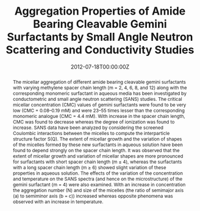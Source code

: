 ---
title: "Aggregation Properties of Amide Bearing Cleavable Gemini Surfactants by Small Angle Neutron Scattering and Conductivity Studies"
authors:
- Jiaul Hoque
- admin
- Vinod K. Aswal
- Jayanta Haldar
date: "2012-07-18T00:00:00Z"
doi: "10.1021/jp305590f"

# Schedule page publish date (NOT publication's date).
publishDate: "2017-01-01T00:00:00Z"

# Publication type.
# Accepts a single type but formatted as a YAML list (for Hugo requirements).
# Enter a publication type from the CSL standard.
# Legend: 0 = Uncategorized; 1 = Conference paper; 2 = Journal article;
# 3 = Preprint / Working Paper; 4 = Report; 5 = Book; 6 = Book section;
# 7 = Thesis; 8 = Patent
# publication_types: ['paper-conference']
publication_types: ["article-journal"]

# Publication name and optional abbreviated publication name.
publication: "*Journal of Physical Chemistry B*, 116(32), 9718-9726"
publication_short: ""

abstract: The micellar aggregation of different amide bearing cleavable gemini surfactants with varying methylene spacer chain length (m = 2, 4, 6, 8, and 12) along with the corresponding monomeric surfactant in aqueous media has been investigated by conductometric and small angle neutron scattering (SANS) studies. The critical micellar concentration (CMC) values of gemini surfactants were found to be very low (CMC = 0.08–0.19 mM) and were 23–55 times lesser than the corresponding monomeric analogue (CMC = 4.4 mM). With increase in the spacer chain length, CMC was found to decrease whereas the degree of ionization was found to increase. SANS data have been analyzed by considering the screened Coulombic interactions between the micelles to compute the interparticle structure factor S(Q). The extent of micellar growth and the variation of shapes of the micelles formed by these new surfactants in aqueous solution have been found to depend strongly on the spacer chain length. It was observed that the extent of micellar growth and variation of micellar shapes are more pronounced for surfactants with short spacer chain length (m ≤ 4), whereas the surfactants with a long spacer chain length (m ≥ 6) showed slight variation of these properties in aqueous solution. The effects of the variation of the concentration and temperature on the SANS spectra (and hence on the microstructure) of the gemini surfactant (m = 4) were also examined. With an increase in concentration the aggregation number (N) and size of the micelles (the ratio of semimajor axis (a) to semiminor axis (b = c)) increased whereas opposite phenomena was observed with an increase in temperature.

# Summary. An optional shortened abstract.
summary:

tags:
- Biodegradable Bactericidals
- Gemini Surfactants
- Cationic Surfactants
featured: false

# links:
# - name: ""
#   url: ""
url_pdf: ''
url_code: ''
url_dataset: 'https://pubs.acs.org/doi/suppl/10.1021/jp305590f/suppl_file/jp305590f_si_001.pdf'
url_poster: ''
url_project: ''
url_slides: ''
url_source: ''
url_video: ''

# Featured image
# To use, add an image named `featured.jpg/png` to your page's folder.
#image:
#  caption: 'Image credit: [**Unsplash**](https://unsplash.com/photos/jdD8gXaTZsc)'
#  focal_point: ""
#  preview_only: false

# Associated Projects (optional).
#   Associate this publication with one or more of your projects.
#   Simply enter your project's folder or file name without extension.
#   E.g. `internal-project` references `content/project/internal-project/index.md`.
#   Otherwise, set `projects: []`.
projects:
- geminisurfactant

# Slides (optional).
#   Associate this publication with Markdown slides.
#   Simply enter your slide deck's filename without extension.
#   E.g. `slides: "example"` references `content/slides/example/index.md`.
#   Otherwise, set `slides: ""`.
#slides: example
---
